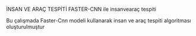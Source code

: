 İNSAN VE ARAÇ TESPİTİ
FASTER-CNN ile insanvearaç tespiti

Bu çalışmada Faster-Cnn modeli kullanarak insan ve araç tespiti algoritması oluşturulmuştur
